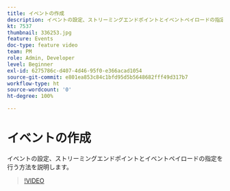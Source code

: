 ```yaml
---
title: イベントの作成
description: イベントの設定、ストリーミングエンドポイントとイベントペイロードの指定を行う方法を説明します。
kt: 7537
thumbnail: 336253.jpg
feature: Events
doc-type: feature video
team: PM
role: Admin, Developer
level: Beginner
exl-id: 6275786c-d407-4d46-95f0-e366acad1054
source-git-commit: e801ea853c84c1bfd95d5b5648682fff49d317b7
workflow-type: ht
source-wordcount: '0'
ht-degree: 100%

---
```


# イベントの作成

イベントの設定、ストリーミングエンドポイントとイベントペイロードの指定を行う方法を説明します。

>[!VIDEO](https://video.tv.adobe.com/v/336253?quality=12&learn=on)

